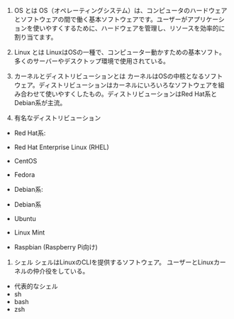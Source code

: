 1. OS とは
OS（オペレーティングシステム）は、コンピュータのハードウェアとソフトウェアの間で働く基本ソフトウェアです。ユーザーがアプリケーションを使いやすくするために、ハードウェアを管理し、リソースを効率的に割り当てます。

1. Linux とは
LinuxはOSの一種で、コンピューター動かすための基本ソフト。多くのサーバーやデスクトップ環境で使用されている。

1. カーネルとディストリビューションとは
カーネルはOSの中核となるソフトウェア。ディストリビューションはカーネルにいろいろなソフトウェアを組み合わせて使いやすくしたもの。ディストリビューションはRed Hat系とDebian系が主流。

1. 有名なディストリビューション
- Red Hat系:
 - Red Hat Enterprise Linux (RHEL)
 - CentOS
 - Fedora
 - Debian系:

- Debian系
 - Ubuntu
 - Linux Mint
 - Raspbian (Raspberry Pi向け)

1. シェル
シェルはLinuxのCLIを提供するソフトウェア。
ユーザーとLinuxカーネルの仲介役をしている。

- 代表的なシェル
 - sh
 - bash
 - zsh
